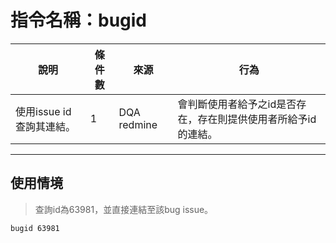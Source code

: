 # 指令名稱：bugid

| 說明 | 條件數 | 來源 | 行為 |
| --- | --- | --- | --- |
| 使用issue id 查詢其連結。 | 1 | DQA redmine | 會判斷使用者給予之id是否存在，存在則提供使用者所給予id的連結。 |

---

## 使用情境

> 查詢id為63981，並直接連結至該bug issue。

```
bugid 63981
```



